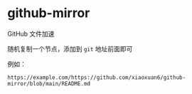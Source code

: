 # github-mirror

GitHub 文件加速

随机复制一个节点，添加到 `git` 地址前面即可

例如：

```shell
https://example.com/https://github.com/xiaoxuan6/github-mirror/blob/main/README.md
```
